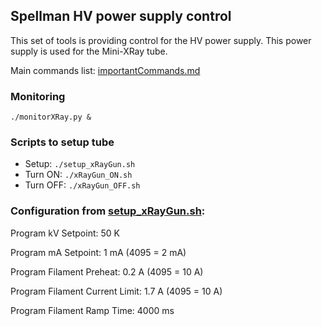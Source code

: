 ## **Spellman HV power supply control**

This set of tools is providing control for the HV power supply. This power supply is used for the Mini-XRay tube.

Main commands list: [importantCommands.md](https://github.com/mohaas33/xRay/blob/main/importantCommands.md) 

### **Monitoring**

`./monitorXRay.py &`

### **Scripts to setup tube**

- Setup: `./setup_xRayGun.sh`
- Turn ON: `./xRayGun_ON.sh`
- Turn OFF: `./xRayGun_OFF.sh`

### Configuration from [setup_xRayGun.sh](https://github.com/mohaas33/xRay/blob/main/setup_xRayGun.sh):

Program kV Setpoint: 50 K

Program mA Setpoint: 1 mA (4095 = 2 mA)

Program Filament Preheat: 0.2 A (4095 = 10 A)

Program Filament Current Limit: 1.7 A (4095 = 10 A)

Program Filament Ramp Time: 4000 ms
